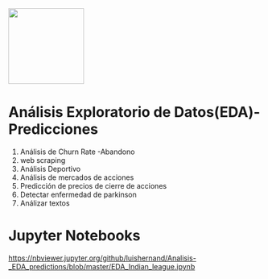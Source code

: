 <img src="https://github.com/luishernand/pandas_fundamentals/blob/master/logo4.JPG?raw=true" heiht= 150 width= 150 alt=" ">  

# Análisis Exploratorio de Datos(EDA)-Predicciones

1. Análisis de Churn Rate -Abandono
2. web scraping
3. Análisis Deportivo
4. Análisis de mercados de acciones
5. Predicción de precios de cierre de acciones
6. Detectar enfermedad de parkinson
7. Análizar textos  

# Jupyter Notebooks  

https://nbviewer.jupyter.org/github/luishernand/Analisis-_EDA_predictions/blob/master/EDA_Indian_league.ipynb
